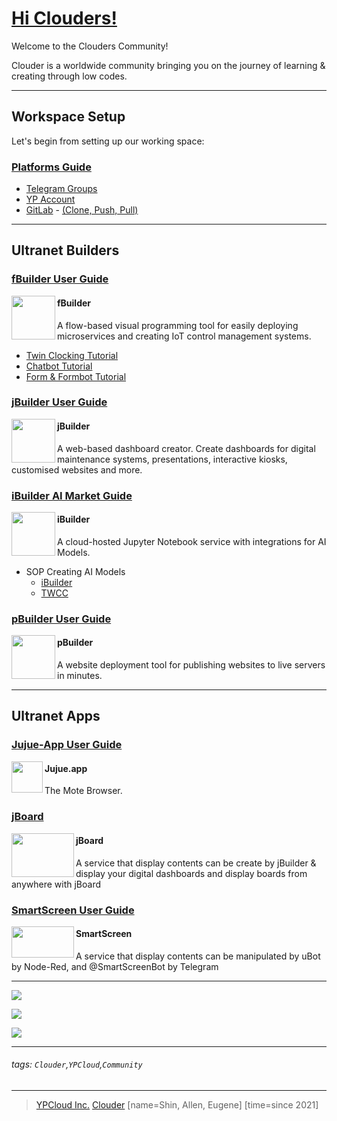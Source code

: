 # [Hi Clouders!](https://clouder.ypcloud.com/)

Welcome to the Clouders Community! 

Clouder is a worldwide community bringing you on the journey of learning & creating through low codes.

---

## Workspace Setup

Let's begin from setting up our working space:

### [Platforms Guide](md/Setting%20Up.md)

- [Telegram Groups](https://telegram.org/)
- [YP Account](https://account.ypcloud.com/#/login)
- [GitLab](https://gitlab.com/) - [(Clone, Push, Pull)](md/git-clone.md)

---

## Ultranet Builders

### [fBuilder User Guide](https://github.com/motebus/ultrabook/tree/main/Ultranet%20Apps/fBuilder)

[<img align="left" width="70" height="70" src="https://i.imgur.com/lWgj5Fr.jpg" />](https://run.ypcloud.com/)

#### fBuilder
A flow-based visual programming tool for easily deploying microservices and creating IoT control management systems.

- [Twin Clocking Tutorial](md/twin.md)
- [Chatbot Tutorial](md/chatbot.md)  
- [Form & Formbot Tutorial](md/form.md)

### [jBuilder User Guide](https://github.com/motebus/ultrabook/tree/main/Ultranet%20Apps/jBuilder)

[<img align="left" height="70" src="https://i.imgur.com/p9jaFdK.png">](https://run.ypcloud.com/)

#### jBuilder
A web-based dashboard creator. Create dashboards for digital maintenance systems, presentations, interactive kiosks, customised websites and more.

### [iBuilder AI Market Guide](md/aim.md)

[<img align="left" height="70" src="https://i.imgur.com/hRUqgoP.png">](https://run.ypcloud.com/)

#### iBuilder
A cloud-hosted Jupyter Notebook service with integrations for AI Models. 

- SOP Creating AI Models 
  - [iBuilder](md/iBuilder.md)
  - [TWCC](md/TWCC.md)

### [pBuilder User Guide](https://github.com/motebus/ultrabook/blob/main/Ultranet%20Apps/pBuilder%20User%20Guide.md)

[<img align="left" height="70" src="https://i.imgur.com/gLlkmXT.png">](https://run.ypcloud.com/)

#### pBuilder
A website deployment tool for publishing websites to live servers in minutes.

---

## Ultranet Apps

### [Jujue-App User Guide](https://github.com/motebus/ultrabook/blob/main/Ultranet%20Apps/jujue-app%20User%20Guide.md)

[<img align="left" height="50" src="https://i.imgur.com/D0BZj5F.png" />](https://jujue.app/browser)

#### Jujue.app
The Mote Browser. 

### [jBoard](https://jboard.ypcloud.com/)

[<img align="left" width="100" height="70" src="https://i.imgur.com/5rrq8ur.png" />](https://jboard.ypcloud.com/)

#### jBoard
A service that display contents can be create by jBuilder & display your digital dashboards and display boards from anywhere with jBoard

### [SmartScreen User Guide](https://github.com/motebus/ultrabook/blob/main/Ultranet%20Apps/SmartScreen%20User%20Guide.md)

[<img align="left" width="100" height="50" src="https://i.imgur.com/Jl3YyH9.png" />](https://smartscreen.tv)

#### SmartScreen
A service that display contents can be manipulated by uBot by Node-Red, and @SmartScreenBot by Telegram

---

[![](https://user-images.githubusercontent.com/116076967/197033026-8a4f59fb-3a37-4835-9554-ba576401ae97.jpeg)](https://clouder.ypcloud.com/)

[![](https://i.imgur.com/kR4cYiI.jpg)](https://clouder.ypcloud.com/)

[<img src="https://i.imgur.com/FTdU6lQ.jpg" width=auto height=auto>](https://clouder.ypcloud.com/)

---
###### tags: `Clouder`,`YPCloud`,`Community` 
---
> [YPCloud Inc.](https://www.ypcloud.com)
> [Clouder](https://clouder.ypcloud.com)
> [name=Shin, Allen, Eugene]
> [time=since 2021]
